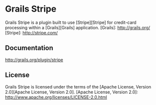 Grails Stripe
===

Grails Stripe is a plugin built to use [Stripe][Stripe] for credit-card processing within a [Grails][Grails] application.
[Grails]: http://grails.org/
[Stripe]: http://stripe.com/
	
Documentation
---

http://grails.org/plugin/stripe

License
---

Grails Stripe is licensed under the terms of the [Apache License, Version 2.0][Apache License, Version 2.0].
[Apache License, Version 2.0]: http://www.apache.org/licenses/LICENSE-2.0.html